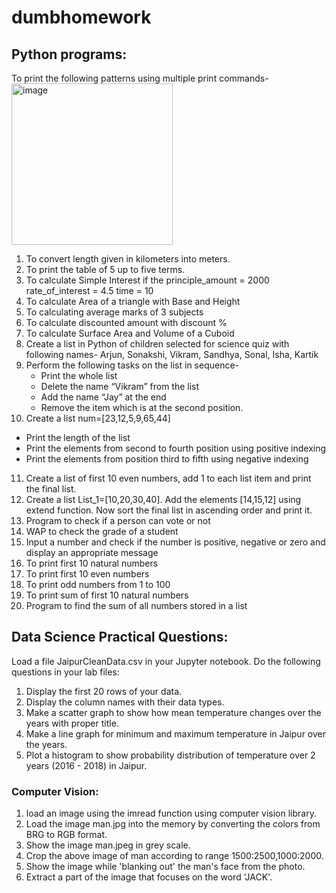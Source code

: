# dumbhomework
## Python programs:
To print the following patterns using multiple print commands-
<img width="258" alt="image" src="https://github.com/shreyasjha5706/dumbhomework/assets/67702371/78766630-6819-4f8a-879f-b9ecf6cf4db9">

1. To convert length given in kilometers into meters.
2. To print the table of 5 up to five terms.
3. To calculate Simple Interest if the principle_amount = 2000 rate_of_interest = 4.5 time = 10
4. To calculate Area of a triangle with Base and Height
5. To calculating average marks of 3 subjects
6. To calculate discounted amount with discount %
7. To calculate Surface Area and Volume of a Cuboid
8. Create a list in Python of children selected for science quiz with following names- Arjun, Sonakshi, Vikram, Sandhya, Sonal, Isha, Kartik
9. Perform the following tasks on the list in sequence-
   - Print the whole list
   - Delete the name “Vikram” from the list
   - Add the name “Jay” at the end
   - Remove the item which is at the second position.
10. Create a list num=[23,12,5,9,65,44]
   - Print the length of the list
   - Print the elements from second to fourth position using positive indexing
   - Print the elements from position third to fifth using negative indexing
11. Create a list of first 10 even numbers, add 1 to each list item and print the final list.
12. Create a list List_1=[10,20,30,40]. Add the elements [14,15,12] using extend function. Now sort the final list in ascending order and print it.
13. Program to check if a person can vote or not
14. WAP to check the grade of a student
15. Input a number and check if the number is positive, negative or zero and display an appropriate message
16. To print first 10 natural numbers
17. To print first 10 even numbers
18. To print odd numbers from 1 to 100
19. To print sum of first 10 natural numbers
20. Program to find the sum of all numbers stored in a list
## Data Science Practical Questions:
Load a file JaipurCleanData.csv in your Jupyter notebook. Do the following questions in your lab files:

1. Display the first 20 rows of your data.
2. Display the column names with their data types.
3. Make a scatter graph to show how mean temperature changes over the years with proper title.
4. Make a line graph for minimum and maximum temperature in Jaipur over the years.
5. Plot a histogram to show probability distribution of temperature over 2 years (2016 - 2018) in Jaipur.
### Computer Vision:
1. load an image using the imread function using computer vision library.
2. Load the image man.jpg into the memory by converting the colors from BRG to RGB format.
3. Show the image man.jpeg in grey scale.
4. Crop the above image of man according to range 1500:2500,1000:2000.
5. Show the image while 'blanking out' the man's face from the photo.
6. Extract a part of the image that focuses on the word 'JACK'.
